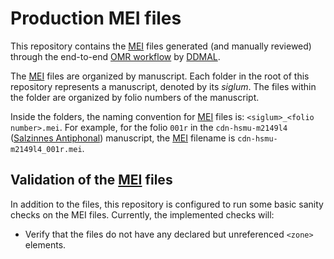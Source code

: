 # Production MEI files 

This repository contains the [MEI](https://music-encoding.org/) files generated (and manually reviewed) through the end-to-end [OMR workflow](http://ddmal.music.mcgill.ca/e2e-omr-documentation/) by [DDMAL](https://ddmal.music.mcgill.ca/).

The [MEI](https://music-encoding.org/) files are organized by manuscript. 
Each folder in the root of this repository represents a manuscript, denoted by its *siglum*. The files within the folder are organized by folio numbers of the manuscript.

Inside the folders, the naming convention for [MEI](https://music-encoding.org/) files is: ```<siglum>_<folio number>.mei```. 
For example, for the folio `001r` in the `cdn-hsmu-m2149l4` ([Salzinnes Antiphonal](https://cantus.uwaterloo.ca/source/123723)) manuscript, the [MEI](https://music-encoding.org/) filename is `cdn-hsmu-m2149l4_001r.mei`.

## Validation of the [MEI](https://music-encoding.org/) files

In addition to the files, this repository is configured to run some basic sanity checks on the MEI files. Currently, the implemented checks will:
- Verify that the files do not have any declared but unreferenced `<zone>` elements.
